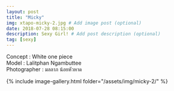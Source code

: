```yaml
---
layout: post
title: "Micky"
img: xtapo-micky-2.jpg # Add image post (optional)
date: 2018-07-28 08:15:00
description: Sexy Girl! # Add post description (optional)
tag: [sexy]
---
```

Concept : White one piece   
Model : Lalitphan Ngambuttee  
Photographer : มลลาภ น้อยหัวหาด      

{% include image-gallery.html folder="/assets/img/micky-2/" %}
